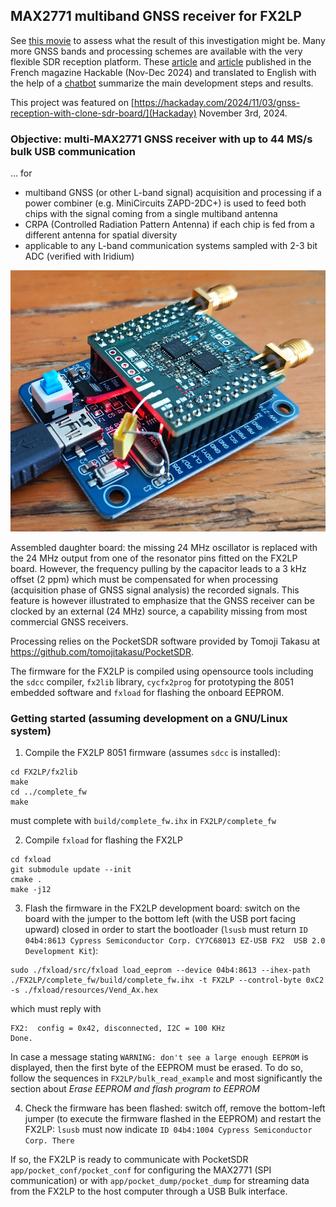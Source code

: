 ## MAX2771 multiband GNSS receiver for FX2LP

See [this movie](https://www.youtube.com/watch?v=B5UcFnkbXIk) to assess what the result of this
investigation might be. Many more GNSS bands and processing schemes are available with the very
flexible SDR reception platform. These [article](hackable_max2771_1eng.pdf) and
[article](hackable_max2771_2_eng.pdf) published in the
French magazine Hackable (Nov-Dec 2024) and translated to English with the help of a 
[chatbot](https://products.aspose.ai/total/translator/) summarize the main development steps and results.

This project was featured on [https://hackaday.com/2024/11/03/gnss-reception-with-clone-sdr-board/](Hackaday)
November 3rd, 2024.

### Objective: multi-MAX2771 GNSS receiver with up to 44 MS/s bulk USB communication

... for
* multiband GNSS (or other L-band signal) acquisition and processing if a power combiner 
(e.g. MiniCircuits ZAPD-2DC+) is used to feed both chips with the signal coming from a 
single multiband antenna
* CRPA (Controlled Radiation Pattern Antenna) if each chip is fed from a different
antenna for spatial diversity
* applicable to any L-band communication systems sampled with 2-3 bit ADC (verified with
Iridium)

<img src="HW/IMG_20240629_113625_461small.jpg">

Assembled daughter board: the missing 24 MHz oscillator is replaced with the 
24 MHz output from one of the resonator pins fitted on the FX2LP board. However,
the frequency pulling by the capacitor leads to a 3 kHz offset (2 ppm) which must
be compensated for when processing (acquisition phase of GNSS signal analysis) the
recorded signals. This feature is however illustrated to emphasize that the GNSS
receiver can be clocked by an external (24 MHz) source, a capability missing from most
commercial GNSS receivers.

Processing relies on the PocketSDR software provided by Tomoji Takasu at
https://github.com/tomojitakasu/PocketSDR.

The firmware for the FX2LP is compiled using opensource tools including the
``sdcc`` compiler, ``fx2lib`` library, ``cycfx2prog`` for prototyping the 8051 embedded
software and  ``fxload`` for flashing the onboard EEPROM.

### Getting started (assuming development on a GNU/Linux system)

1. Compile the FX2LP 8051 firmware (assumes ``sdcc`` is installed):
```
cd FX2LP/fx2lib
make
cd ../complete_fw
make
```
must complete with ``build/complete_fw.ihx`` in ``FX2LP/complete_fw``

2. Compile ``fxload`` for flashing the FX2LP
```
cd fxload
git submodule update --init
cmake .
make -j12
```

3. Flash the firmware in the FX2LP development board: switch on the board with the jumper to the bottom left (with the USB port facing
upward) closed in order to start the bootloader (``lsusb`` must return ``ID 04b4:8613 Cypress Semiconductor Corp. CY7C68013 EZ-USB FX2 
USB 2.0 Development Kit``):
```
sudo ./fxload/src/fxload load_eeprom --device 04b4:8613 --ihex-path ./FX2LP/complete_fw/build/complete_fw.ihx -t FX2LP --control-byte 0xC2 -s ./fxload/resources/Vend_Ax.hex
```
which must reply with
```
FX2:  config = 0x42, disconnected, I2C = 100 KHz
Done.
```

In case a message stating ``WARNING: don't see a large enough EEPROM`` is displayed, then the first byte of the EEPROM must be erased. To do so,
follow the sequences in ``FX2LP/bulk_read_example`` and most significantly the section about *Erase EEPROM and flash program to EEPROM*

4. Check the firmware has been flashed: switch off, remove the bottom-left jumper (to execute the firmware flashed in the EEPROM) and
restart the FX2LP: ``lsusb`` must now indicate ``ID 04b4:1004 Cypress Semiconductor Corp. There``

If so, the FX2LP is ready to communicate with PocketSDR ``app/pocket_conf/pocket_conf`` for configuring the MAX2771 (SPI communication)
or with ``app/pocket_dump/pocket_dump`` for streaming data from the FX2LP to the host computer through a USB Bulk interface.
